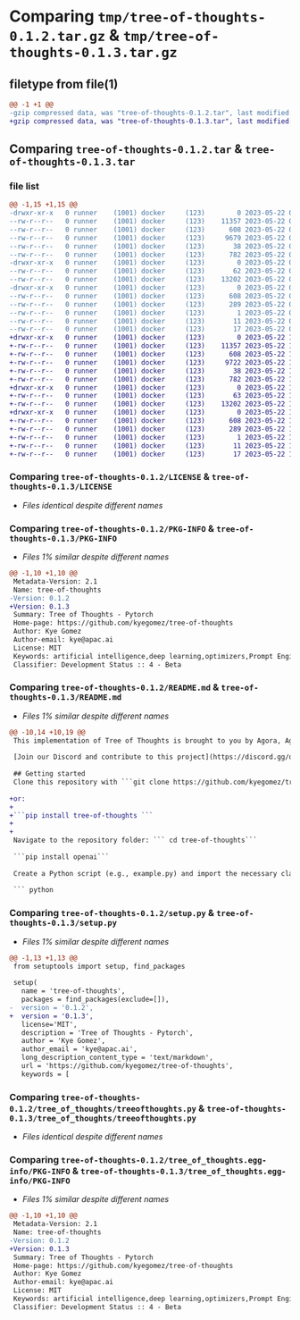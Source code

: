 # Comparing `tmp/tree-of-thoughts-0.1.2.tar.gz` & `tmp/tree-of-thoughts-0.1.3.tar.gz`

## filetype from file(1)

```diff
@@ -1 +1 @@
-gzip compressed data, was "tree-of-thoughts-0.1.2.tar", last modified: Mon May 22 02:08:33 2023, max compression
+gzip compressed data, was "tree-of-thoughts-0.1.3.tar", last modified: Mon May 22 12:13:22 2023, max compression
```

## Comparing `tree-of-thoughts-0.1.2.tar` & `tree-of-thoughts-0.1.3.tar`

### file list

```diff
@@ -1,15 +1,15 @@
-drwxr-xr-x   0 runner    (1001) docker     (123)        0 2023-05-22 02:08:33.365486 tree-of-thoughts-0.1.2/
--rw-r--r--   0 runner    (1001) docker     (123)    11357 2023-05-22 02:08:20.000000 tree-of-thoughts-0.1.2/LICENSE
--rw-r--r--   0 runner    (1001) docker     (123)      608 2023-05-22 02:08:33.365486 tree-of-thoughts-0.1.2/PKG-INFO
--rw-r--r--   0 runner    (1001) docker     (123)     9679 2023-05-22 02:08:20.000000 tree-of-thoughts-0.1.2/README.md
--rw-r--r--   0 runner    (1001) docker     (123)       38 2023-05-22 02:08:33.365486 tree-of-thoughts-0.1.2/setup.cfg
--rw-r--r--   0 runner    (1001) docker     (123)      782 2023-05-22 02:08:20.000000 tree-of-thoughts-0.1.2/setup.py
-drwxr-xr-x   0 runner    (1001) docker     (123)        0 2023-05-22 02:08:33.365486 tree-of-thoughts-0.1.2/tree_of_thoughts/
--rw-r--r--   0 runner    (1001) docker     (123)       62 2023-05-22 02:08:20.000000 tree-of-thoughts-0.1.2/tree_of_thoughts/__init__.py
--rw-r--r--   0 runner    (1001) docker     (123)    13202 2023-05-22 02:08:20.000000 tree-of-thoughts-0.1.2/tree_of_thoughts/treeofthoughts.py
-drwxr-xr-x   0 runner    (1001) docker     (123)        0 2023-05-22 02:08:33.365486 tree-of-thoughts-0.1.2/tree_of_thoughts.egg-info/
--rw-r--r--   0 runner    (1001) docker     (123)      608 2023-05-22 02:08:33.000000 tree-of-thoughts-0.1.2/tree_of_thoughts.egg-info/PKG-INFO
--rw-r--r--   0 runner    (1001) docker     (123)      289 2023-05-22 02:08:33.000000 tree-of-thoughts-0.1.2/tree_of_thoughts.egg-info/SOURCES.txt
--rw-r--r--   0 runner    (1001) docker     (123)        1 2023-05-22 02:08:33.000000 tree-of-thoughts-0.1.2/tree_of_thoughts.egg-info/dependency_links.txt
--rw-r--r--   0 runner    (1001) docker     (123)       11 2023-05-22 02:08:33.000000 tree-of-thoughts-0.1.2/tree_of_thoughts.egg-info/requires.txt
--rw-r--r--   0 runner    (1001) docker     (123)       17 2023-05-22 02:08:33.000000 tree-of-thoughts-0.1.2/tree_of_thoughts.egg-info/top_level.txt
+drwxr-xr-x   0 runner    (1001) docker     (123)        0 2023-05-22 12:13:22.749392 tree-of-thoughts-0.1.3/
+-rw-r--r--   0 runner    (1001) docker     (123)    11357 2023-05-22 12:13:07.000000 tree-of-thoughts-0.1.3/LICENSE
+-rw-r--r--   0 runner    (1001) docker     (123)      608 2023-05-22 12:13:22.749392 tree-of-thoughts-0.1.3/PKG-INFO
+-rw-r--r--   0 runner    (1001) docker     (123)     9722 2023-05-22 12:13:07.000000 tree-of-thoughts-0.1.3/README.md
+-rw-r--r--   0 runner    (1001) docker     (123)       38 2023-05-22 12:13:22.749392 tree-of-thoughts-0.1.3/setup.cfg
+-rw-r--r--   0 runner    (1001) docker     (123)      782 2023-05-22 12:13:07.000000 tree-of-thoughts-0.1.3/setup.py
+drwxr-xr-x   0 runner    (1001) docker     (123)        0 2023-05-22 12:13:22.749392 tree-of-thoughts-0.1.3/tree_of_thoughts/
+-rw-r--r--   0 runner    (1001) docker     (123)       63 2023-05-22 12:13:07.000000 tree-of-thoughts-0.1.3/tree_of_thoughts/__init__.py
+-rw-r--r--   0 runner    (1001) docker     (123)    13202 2023-05-22 12:13:07.000000 tree-of-thoughts-0.1.3/tree_of_thoughts/treeofthoughts.py
+drwxr-xr-x   0 runner    (1001) docker     (123)        0 2023-05-22 12:13:22.749392 tree-of-thoughts-0.1.3/tree_of_thoughts.egg-info/
+-rw-r--r--   0 runner    (1001) docker     (123)      608 2023-05-22 12:13:22.000000 tree-of-thoughts-0.1.3/tree_of_thoughts.egg-info/PKG-INFO
+-rw-r--r--   0 runner    (1001) docker     (123)      289 2023-05-22 12:13:22.000000 tree-of-thoughts-0.1.3/tree_of_thoughts.egg-info/SOURCES.txt
+-rw-r--r--   0 runner    (1001) docker     (123)        1 2023-05-22 12:13:22.000000 tree-of-thoughts-0.1.3/tree_of_thoughts.egg-info/dependency_links.txt
+-rw-r--r--   0 runner    (1001) docker     (123)       11 2023-05-22 12:13:22.000000 tree-of-thoughts-0.1.3/tree_of_thoughts.egg-info/requires.txt
+-rw-r--r--   0 runner    (1001) docker     (123)       17 2023-05-22 12:13:22.000000 tree-of-thoughts-0.1.3/tree_of_thoughts.egg-info/top_level.txt
```

### Comparing `tree-of-thoughts-0.1.2/LICENSE` & `tree-of-thoughts-0.1.3/LICENSE`

 * *Files identical despite different names*

### Comparing `tree-of-thoughts-0.1.2/PKG-INFO` & `tree-of-thoughts-0.1.3/PKG-INFO`

 * *Files 1% similar despite different names*

```diff
@@ -1,10 +1,10 @@
 Metadata-Version: 2.1
 Name: tree-of-thoughts
-Version: 0.1.2
+Version: 0.1.3
 Summary: Tree of Thoughts - Pytorch
 Home-page: https://github.com/kyegomez/tree-of-thoughts
 Author: Kye Gomez
 Author-email: kye@apac.ai
 License: MIT
 Keywords: artificial intelligence,deep learning,optimizers,Prompt Engineering
 Classifier: Development Status :: 4 - Beta
```

### Comparing `tree-of-thoughts-0.1.2/README.md` & `tree-of-thoughts-0.1.3/README.md`

 * *Files 1% similar despite different names*

```diff
@@ -10,14 +10,19 @@
 This implementation of Tree of Thoughts is brought to you by Agora, Agora advances Humanity with open source SOTA Multi-Modality AI research! We plan on combating Humanity's grandest root problems like food insecurity, planetary insecurity, and disease, and hopefully death itself.
 
 [Join our Discord and contribute to this project](https://discord.gg/qUtxnK2NMf)
 
 ## Getting started
 Clone this repository with ```git clone https://github.com/kyegomez/tree-of-thoughts```
 
+or:
+
+```pip install tree-of-thoughts ```
+
+
 Navigate to the repository folder: ``` cd tree-of-thoughts```
 
 ```pip install openai```
 
 Create a Python script (e.g., example.py) and import the necessary classes:
 
 ``` python
```

### Comparing `tree-of-thoughts-0.1.2/setup.py` & `tree-of-thoughts-0.1.3/setup.py`

 * *Files 1% similar despite different names*

```diff
@@ -1,13 +1,13 @@
 from setuptools import setup, find_packages
 
 setup(
   name = 'tree-of-thoughts',
   packages = find_packages(exclude=[]),
-  version = '0.1.2',
+  version = '0.1.3',
   license='MIT',
   description = 'Tree of Thoughts - Pytorch',
   author = 'Kye Gomez',
   author_email = 'kye@apac.ai',
   long_description_content_type = 'text/markdown',
   url = 'https://github.com/kyegomez/tree-of-thoughts',
   keywords = [
```

### Comparing `tree-of-thoughts-0.1.2/tree_of_thoughts/treeofthoughts.py` & `tree-of-thoughts-0.1.3/tree_of_thoughts/treeofthoughts.py`

 * *Files identical despite different names*

### Comparing `tree-of-thoughts-0.1.2/tree_of_thoughts.egg-info/PKG-INFO` & `tree-of-thoughts-0.1.3/tree_of_thoughts.egg-info/PKG-INFO`

 * *Files 1% similar despite different names*

```diff
@@ -1,10 +1,10 @@
 Metadata-Version: 2.1
 Name: tree-of-thoughts
-Version: 0.1.2
+Version: 0.1.3
 Summary: Tree of Thoughts - Pytorch
 Home-page: https://github.com/kyegomez/tree-of-thoughts
 Author: Kye Gomez
 Author-email: kye@apac.ai
 License: MIT
 Keywords: artificial intelligence,deep learning,optimizers,Prompt Engineering
 Classifier: Development Status :: 4 - Beta
```


